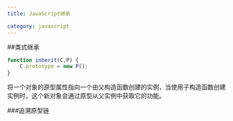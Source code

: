 ```yaml
---
title: JavaScript继承

category: javascript
---
```

##类式继承

```javascript
function inherit(C,P) {
	C.prototype = new P();
}
```

将一个对象的原型属性指向一个由父构造函数创建的实例，当使用子构造函数创建实例时，这个新对象会通过原型从父实例中获取它的功能。

###追溯原型链
